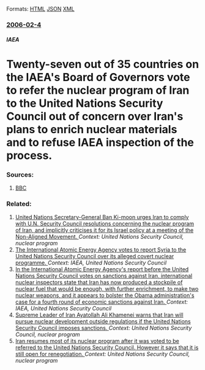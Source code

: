 
Formats: [HTML](/news/2006/02/4/twenty-seven-out-of-35-countries-on-the-iaea-s-board-of-governors-vote-to-refer-the-nuclear-program-of-iran-to-the-united-nations-security.html)  [JSON](/news/2006/02/4/twenty-seven-out-of-35-countries-on-the-iaea-s-board-of-governors-vote-to-refer-the-nuclear-program-of-iran-to-the-united-nations-security.json)  [XML](/news/2006/02/4/twenty-seven-out-of-35-countries-on-the-iaea-s-board-of-governors-vote-to-refer-the-nuclear-program-of-iran-to-the-united-nations-security.xml)  

### [2006-02-4](/news/2006/02/4/index.md)

##### IAEA
#  Twenty-seven out of 35 countries on the IAEA's Board of Governors vote to refer the nuclear program of Iran to the United Nations Security Council out of concern over Iran's plans to enrich nuclear materials and to refuse IAEA inspection of the process. 




### Sources:

1. [BBC](http://news.bbc.co.uk/1/hi/world/middle_east/4680294.stm)

### Related:

1. [United Nations Secretary-General Ban Ki-moon urges Iran to comply with U.N. Security Council resolutions concerning the nuclear program of Iran, and implicitly criticises it for its Israel policy at a meeting of the Non-Aligned Movement. ](/news/2012/08/30/united-nations-secretary-general-ban-ki-moon-urges-iran-to-comply-with-u-n-security-council-resolutions-concerning-the-nuclear-program-of-i.md) _Context: United Nations Security Council, nuclear program_
2. [The International Atomic Energy Agency votes to report Syria to the United Nations Security Council over its alleged covert nuclear programme. ](/news/2011/06/9/the-international-atomic-energy-agency-votes-to-report-syria-to-the-united-nations-security-council-over-its-alleged-covert-nuclear-programm.md) _Context: IAEA, United Nations Security Council_
3. [In the International Atomic Energy Agency's report before the United Nations Security Council votes on sanctions against Iran, international nuclear inspectors state that Iran has now produced a stockpile of nuclear fuel that would be enough, with further enrichment, to make two nuclear weapons, and it appears to bolster the Obama administration's case for a fourth round of economic sanctions against Iran. ](/news/2010/05/31/in-the-international-atomic-energy-agency-s-report-before-the-united-nations-security-council-votes-on-sanctions-against-iran-international.md) _Context: IAEA, United Nations Security Council_
4. [ Supreme Leader of Iran Ayatollah Ali Khamenei warns that Iran will pursue nuclear development outside regulations if the United Nations Security Council imposes sanctions. ](/news/2007/03/21/supreme-leader-of-iran-ayatollah-ali-khamenei-warns-that-iran-will-pursue-nuclear-development-outside-regulations-if-the-united-nations-sec.md) _Context: United Nations Security Council, nuclear program_
5. [ Iran resumes most of its nuclear program after it was voted to be referred to the United Nations Security Council. However it says that it is still open for renegotiation. ](/news/2006/02/5/iran-resumes-most-of-its-nuclear-program-after-it-was-voted-to-be-referred-to-the-united-nations-security-council-however-it-says-that-it.md) _Context: United Nations Security Council, nuclear program_
